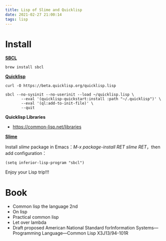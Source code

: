 ```yaml
---
title: Lisp of Slime and Quicklisp
date: 2021-02-27 21:00:14
tags: lisp
---
```


# Install
**[SBCL](http://www.sbcl.org/)**
```
brew install sbcl
```

**[Quicklisp](https://www.quicklisp.org/beta/)**
```
curl -O https://beta.quicklisp.org/quicklisp.lisp
```
```
sbcl --no-sysinit --no-userinit --load ~/quicklisp.lisp \
       --eval '(quicklisp-quickstart:install :path "~/.quicklisp")' \
       --eval '(ql:add-to-init-file)' \
       --quit
```

**Quicklisp Libraries**

- https://common-lisp.net/libraries
 
**[Slime](https://common-lisp.net/project/slime/)**

Install *slime* package in Emacs：*M-x package-install RET slime RET*，then add configuration：
```
(setq inferior-lisp-program "sbcl")
```

Enjoy your Lisp trip!!!

<!-- more -->

# Book
- Common lisp the language 2nd
- On lisp
- Practical common lisp
- Let over lambda
- Draft proposed American National Standard forInformation Systems—Programming Language—Common Lisp X3J13/94-101R
